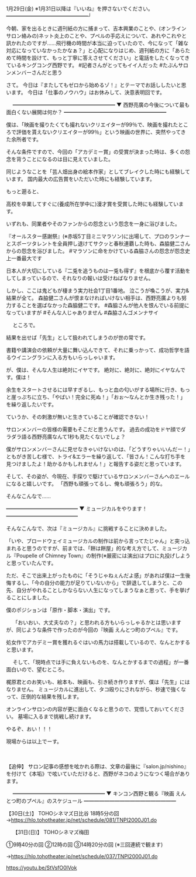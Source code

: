 1月29日(金) ※1月31日以降は『いいね』を押さないでください。
━━━━━━━━━━━━━━━━┘

今朝、家を出るときに週刊紙の方に捕まって、吉本興業のことや、(オンラインサロン絡みの)ネット炎上のことや、プペルの手応えについて、あれやこれやと訊かれたのですが……飛行機の時間が本当に迫っていたので、今になって「雑な対応になっていなかったかなぁ？」と心配になりはじめ、週刊紙の方に「あらためて時間を設けて、もっと丁寧に答えさせてください」と電話をしたくなってきているキングコング西野です。
#記者さんがとってもイイ人だった
#たぶんサロンメンバーさんだと思う

さて。
今日は『またしてもゼロから始めるゾ！』とテーマでお話ししたいと思います。
今日は「仕事のノウハウ」はお休みして、決意表明回です。

　
━━━━━━━━━━━━━━━━━━━━
▼ 西野亮廣の今後について最も面白くない展開は何か？
━━━━━━━━━━━━━━━━━━━━

僕は、「映画を撮りたくても撮れないクリエイターが99％で、映画を撮れたところで評価を貰えないクリエイターが99％」という映画の世界に、突然やってきた余所者です。

そんな条件ですので、今回の「アカデミー賞」の受賞が決まった時は、多くの怨念を背うことになるのは目に見えていました。

同じようなことを「芸人畑出身の絵本作家」としてブレイクした時にも経験しています。
国内最大の広告賞をいただいた時にも経験しています。

もっと遡ると、

高校を卒業してすぐに(養成所在学中に)漫才賞を受賞した時にも経験しています。

いずれも、同業者やそのファンからの怨念という怨念を一身に浴びました。

『オールスター感謝祭』(※赤坂5丁目ミニマラソン)に出場して、プロのランナーとスポーツタレントを全員押し退けてサクッと春秋連覇した時も、森脇健二さんからの怨念を浴びました。
#マラソンに命をかけている森脇さんの怨念が怨念史上一番最大です

日本人が大切にしている『二兎を追うものは一兎も得ず』を根底から覆す活動をしてしまっているので、それなりの報いは受けねばなりません。

しかし、ここは鬼どもが棲まう実力社会1丁目1番地。
泣こうが喚こうが、実力&結果が全て。
森脇健二さんが恨まなければいけない相手は、西野亮廣よりも努力することを選ばなかった森脇健二です。
#森脇さんが他人を恨んでいる前提になっていますが
#そんな人じゃありません
#森脇さんゴメンナサイ

　
ところで。

結果を出せば「先生」として扱われてしまうのが世の常です。

書籍や講演会の依頼が大量に舞い込んできて、それに乗っかって、成功哲学を語るウイニングランに入る方もいらっしゃいます。

が、僕は、そんな人生は絶対にイヤです。
絶対に、絶対に、絶対にイヤなんです。僕は！

余生をスタートさせるには早すぎるし、もっと血の匂いがする場所に行き、もっと崖っぷちに立ち、「やばい！完全に死ぬ！」「おぉ～なんとか生き残った！」を繰り返したいです。

ていうか、その刺激が無いと生きていることが確認できない！

サロンメンバーの皆様の需要もそこだと思うんです。
過去の成功をドヤ顔でダラダラ語る西野亮廣なんて1秒も見たくないでしょ？

僕がサロンメンバーさんに見せなきゃいけないのは、「どうすりゃいいんだー！」ともがき苦しむ様で、トライ&エラーを繰り返して、「皆さん！こんな打ち手を見つけましたよ！助かるかもしれません！」と報告する姿だと思っています。

そして、その姿が、今現在、手探りで駆けているサロンメンバーさんへのエールになると嬉しいです。
「西野も頑張ってるし、俺も頑張ろう」的な。

そんなこんなで……

━━━━━━━━━━━━━━
▼ ミュージカルをやります！
━━━━━━━━━━━━━━

そんなこんなで、次は『ミュージカル』に挑戦することに決めました。

「いや、ブロードウェイミュージカルの制作は前から言ってたじゃん」と突っ込まれると思うのですが、前までは、「餅は餅屋」的な考え方でして、ミュージカル『Poupelle of Chimney Town』の制作(※厳密には演出)はプロに丸投げしようと思っていたんです。

ただ、そこで出来上がったものに「そうじゃねぇんだよ感」があれば僕は一生後悔するし、「今の自分の能力が足りていないから」で辞退してしまうと、この先、自分がやれることしかならない人生になってしまうなぁと思って、手を挙げることにしました。

僕のポジションは「原作・脚本・演出」です。
　

　
「おいおい、大丈夫なの？」と思われる方もいらっしゃるかとは思いますが、同じような条件で作ったのが今回の『映画 えんとつ町のプペル』です。

処女作でアカデミー賞を獲れるぐはいの馬力は搭載しているので、なんとかすると思います。

　
そして、「現時点では手に負えないものを、なんとかするまでの過程」が一番面白いので、望むところ。

梶原君とのお笑いも、絵本も、映画も、引き続き作りますが、僕は「先生」にはなりません。
ミュージカルに進出して、タコ殴りにされながら、秒速で強くなって、圧倒的な結果を残します。

オンラインサロンの内容が更に面白くなると思うので、覚悟しておいてください。
墓場に入るまで挑戦し続けます。

やるぞ、おい！！！

現場からは以上でーす。

　

【追伸】
サロン記事の感想を呟かれる際は、文章の最後に『salon.jp/nishino』を付けて《本垢》で呟いていただけると、西野がネコのようになつく場合があります。

　
━━━━━━━━━━━━━━━━━━
▼ キンコン西野と観る『映画 えんとつ町のプペル』のスケジュール
━━━━━━━━━━━━━━━━━━

【30日(土)】
TOHOシネマズ日比谷
18時5分の回
→https://hlo.tohotheater.jp/net/schedule/081/TNPI2000J01.do

　
【31日(日)】
TOHOシネマズ梅田

①9時40分の回
②12時の回
③14時20分の回
(※三回連続で観ます)

→https://hlo.tohotheater.jp/net/schedule/037/TNPI2000J01.do

https://youtu.be/StVsfO0lVok
